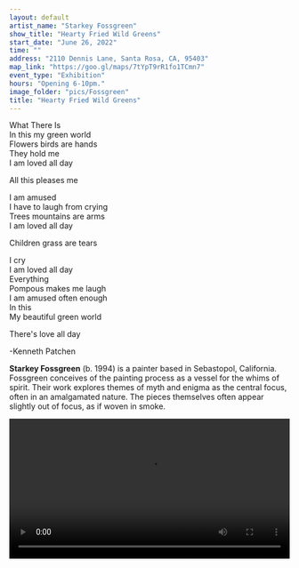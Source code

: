 ```yaml
---
layout: default
artist_name: "Starkey Fossgreen"
show_title: "Hearty Fried Wild Greens"
start_date: "June 26, 2022"
time: ""
address: "2110 Dennis Lane, Santa Rosa, CA, 95403"
map_link: "https://goo.gl/maps/7tYpT9rR1fo1TCmn7"
event_type: "Exhibition"
hours: "Opening 6-10pm."
image_folder: "pics/Fossgreen"
title: "Hearty Fried Wild Greens"
---
```

What There Is<br>
In this my green world<br>
Flowers birds are hands<br>
They hold me<br>
I am loved all day<br>

All this pleases me<br>

I am amused<br>
I have to laugh from crying<br>
Trees mountains are arms<br>
I am loved all day<br>

Children grass are tears<br>

I cry<br>
I am loved all day<br>
Everything<br>
Pompous makes me laugh<br>
I am amused often enough<br>
In this<br>
My beautiful green world<br>

There's love all day<br>

-Kenneth Patchen


**Starkey Fossgreen** (b. 1994) is a painter based in Sebastopol, California. Fossgreen conceives of the painting process as a vessel for the whims of spirit. 
Their work explores themes of myth and enigma as the central focus, often in an amalgamated nature. The pieces themselves often appear slightly out of focus, as if woven in smoke. 

<video width="100%" controls="controls">
  <source src="{{ site.url }}/pics/Fossgreen/Foss.mp4">
</video>
